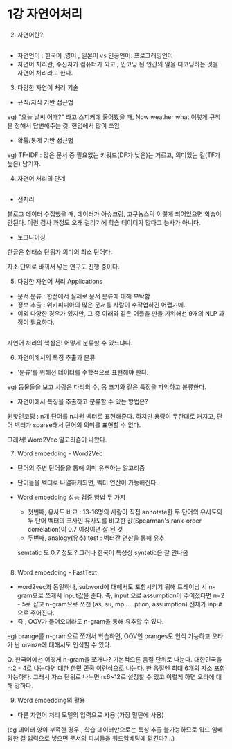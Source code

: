 <h1> 1강 자연어처리 </h1>

2. 자연어란?  
<img src="">

- 자연언어 : 한국어 ,영어 , 일본어 vs 인공언어: 프로그래밍언어
- 자연어 처리란, 수신자가 컴퓨터가 되고 , 인코딩 된 인간의 말을 디코딩하는 것을 자연어 처리라고 한다.

3. 다양한 자연어 처리 기술

- 규칙/지식 기반 접근법

eg) "오늘 날씨 어때?" 라고 스피커에 물어봤을 때, Now weather what 이렇게 규칙을 정해서 답변해주는 것. 현업에서 많이 쓰임

- 확률/통계 기반 접근법

eg) TF-IDF : 많은 문서 중 필요없는 키워드(DF가 낮은)는 거르고, 의미있는 걸(TF가 높은) 남기자.

4. 자연어 처리의 단계

<img src="">

- 전처리

블로그 데이터 수집했을 때, 데이터가 아슈크림, 고구뇽스틱 이렇게 되어있으면 학습이 안된다. 이런 검사 과정도 오래 걸리기에 학습 데이터가 많다고 능사가 아니다.

- 토크나이징

한글은 형태소 단위가 의미의 최소 단어다. 

자소 단위로 바꿔서 넣는 연구도 진행 중이다.

5. 다양한 자연어 처리 Applications

- 문서 분류 : 한전에서 실제로 문서 분류에 대해 부탁함
- 정보 추출 : 위키피디아의 많은 문서를 사람이 수작업하긴 어렵기에..
- 이외 다양한 경우가 있지만, 그 중 아래와 같은 어플을 만들 기위해선 9개의 NLP 과정이 필요하다.

<img src="">

자연어 처리의 핵심은! 어떻게 분류할 수 있느냐다.

6. 자연어에서의 특징 추출과 분류

- '분류'를 위해선 데이터를 수학적으로 표현해야 한다.

eg) 동물들을 보고 사람은 다리의 수, 몸 크기와 같은 특징을 파악하고 분류한다.

- 자연어에서 특징을 추출하고 분류할 수 있는 방법은?

원핫인코딩 : n개 단어를 n차원 벡터로 표현해준다. 하지만 용량이 무한대로 커지고, 단어 벡터가 sparse해서 단어의 의미를 표현할 수 없다.

그래서! Word2Vec 알고리즘이 나왔다.

7. Word embedding - Word2Vec

- 단어의 주변 단어들을 통해 의미 유추하는 알고리즘
- 단어들을 벡터로 나열하게되면, 벡터 연산이 가능해진다.
- Word embedding 성능 검증 방법 두 가지
    - 첫번째, 유사도 비교 : 13-16명의 사람이 직접 annotate한 두 단어의 유사도와 두 단어 벡터의 코사인 유사도를 비교한 값(Spearman's rank-order correlation)이 0.7 이상이면 잘 된 것
    - 두번째, analogy(유추) test : 벡터간 연산을 통해 유추

    semtatic 도 0.7 정도 ? 그러나 한국어 특성상 syntatic은 잘 안나옴
    
<img src="">

8. Word embedding - FastText

- word2vec과 동일하나, subword에 대해서도 포함시키기 위해 트레이닝 시 n-gram으로 쪼개서 input값을 준다. 즉, input 으로 assumption이 주어졌다면 n=2 - 5로 잡고 n-gram으로 쪼갠 (as, su, mp .... ption, assumption) 전체가 input으로 주어진다.
- 즉 , OOV가 들어오더라도 n-gram을 통해 유추할 수 있다.

eg) orange를 n-gram으로 쪼개서 학습하면, OOV인 oranges도 인식 가능하고 오타가 난 oranze에 대해서도 인식할 수 있다.  

Q. 한국어에선 어떻게 n-gram을 쪼개나? 기본적으론 음절 단위로 나눈다. 대한민국을 n:2 - 4로 나눈다면 대한 한민 민국 이런식으로 나눈다. 한 음절엔 최대 6개의 자소 포함 가능하다. 그래서 자소 단위로 나누면 n:6~12로 설정할 수 있고 이렇게 하면 오타에 대해 강하다.

9. Word embedding의 활용

- 다른 자연어 처리 모델의 입력으로 사용 (가장 밑단에 사용)

(eg 데이터 양이 부족한 경우 , 학습 데이터만으로는 특성 추출 불가능하므로 워드 임베딩한 걸 입력으로 넣으면 문서의 피처들을 워드임베딩에 맡긴다? ..)
